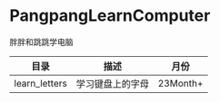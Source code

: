 # PangpangLearnComputer
胖胖和跳跳学电脑

| 目录          | 描述             | 月份     |
| ------------- | ---------------- | -------- |
| learn_letters | 学习键盘上的字母 | 23Month+ |


